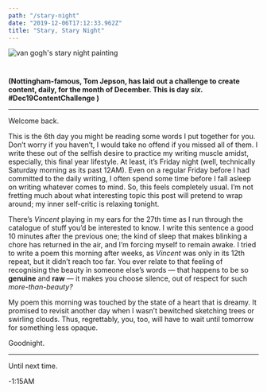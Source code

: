 ```yaml
---
path: "/stary-night"
date: "2019-12-06T17:12:33.962Z"
title: "Stary, Stary Night"
---
```


<img src="/blog/starynight.png" alt="van gogh's stary night painting" style="margin: 0px 0 40px; display: block; max-width: 100%;" />


**(Nottingham-famous, Tom Jepson, has laid out a challenge to create content, daily, for the month of December. This is day _six_. #Dec19ContentChallenge )**    
<hr/>   


Welcome back.  


This is the 6th day you might be reading some words I put together for you. Don’t worry if you haven’t, I would take no offend if you missed all of them. I write these out of the selfish desire to practice my writing muscle amidst, especially, this final year lifestyle. At least, it’s Friday night (well, technically Saturday morning as its past 12AM). Even on a regular Friday before I had committed to the daily writing, I often spend some time before I fall asleep on writing whatever comes to mind. So, this feels completely usual. I’m not fretting much about what interesting topic this post will pretend to wrap around; my inner self-critic is relaxing tonight.  


There’s _Vincent_ playing in my ears for the 27th time as I run through the catalogue of stuff you’d be interested to know. I write this sentence a good 10 minutes after the previous one; the kind of sleep that makes blinking a chore has returned in the air, and I’m forcing myself to remain awake. I tried to write a poem this morning after weeks, as _Vincent_ was only in its 12th repeat, but it didn’t reach too far. You ever relate to that feeling of recognising the beauty in someone else’s words — that happens to be so **genuine** and **raw** — it makes you choose silence, out of respect for such _more-than-beauty?_  


My poem this morning was touched by the state of a heart that is dreamy. It promised to revisit another day when I wasn’t bewitched sketching trees or swirling clouds. Thus, regrettably, you, too, will have to wait until tomorrow for something less opaque.  
 

Goodnight.


<hr>  


Until next time.  

-1:15AM